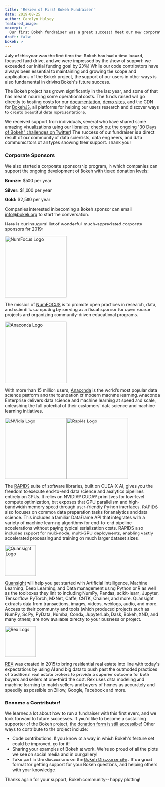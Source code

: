 ```yaml
---
title: 'Review of First Bokeh Fundraiser'
date: 2019-08-25
author: Carolyn Hulsey
featured_image:
excerpt: >
  Our first Bokeh fundraiser was a great success! Meet our new corporate sponsors.
draft: false
bokeh: >
---
```


July of this year was the first time that Bokeh has had a time-bound, focused fund drive, and we were impressed by the show of support: we exceeded our initial funding goal by 20%! While our code contributors have always been essential to maintaining and growing the scope and applications of the Bokeh project, the support of our users in other ways is also fundamental in driving Bokeh's future success. 

The Bokeh project has grown significantly in the last year, and some of that has meant incurring some operational costs. The funds raised will go directly to hosting costs for our [documentation](https://docs.bokeh.org/en/latest/), [demo sites](https://demo.bokeh.org/), and the CDN for [BokehJS](https://bokeh.pydata.org/en/latest/docs/dev_guide/bokehjs.html), all platforms for helping our users research and discover ways to create beautiful data representations.

We received support from individuals, several who have shared some amazing visualizations using our libraries; [check out the ongoing "30 Days of Bokeh" challenges on Twitter](https://twitter.com/hashtag/30DaysOfBokehChallenge)! The success of our fundraiser is a direct result of our community of data scientists, data engineers, and data communicators of all types showing their support. Thank you!

### Corporate Sponsors

We also started a corporate sponsorship program, in which companies can support the ongoing development of Bokeh with tiered donation levels:

**Bronze:** $500 per year

**Silver:** $1,000 per year

**Gold:** $2,500 per year

Companies interested in becoming a Bokeh sponsor can email [info@bokeh.org](mailto:info@bokeh.org)  to start the conversation. 

Here is our inaugural list of wonderful, much-appreciated corporate sponsors for 2019:


<img src="https://static.bokeh.org/sponsor/numfocus.svg"
       alt="NumFocus Logo" width="200"/>

The mission of [NumFOCUS](https://numfocus.org/) is to promote open practices in research, data, and scientific computing by serving as a fiscal sponsor for open source projects and organizing community-driven educational programs.

<img src="https://static.bokeh.org/sponsor/anaconda.png" alt="Anaconda Logo" width="200"/>

With more than 15 million users, [Anaconda](https://www.anaconda.com/)  is the world’s most popular data science platform and the foundation of modern machine learning. Anaconda Enterprise delivers data science and machine learning at speed and scale, unleashing the full potential of their customers’ data science and machine learning initiatives.

<img src="https://static.bokeh.org/sponsor/nvidia.png"
       alt="NVidia Logo" width="200"/><img src="https://static.bokeh.org/sponsor/rapids.png"
       alt="Rapids Logo" width="200"/>

The [RAPIDS](https://developer.nvidia.com/rapids) suite of software libraries, built on CUDA-X AI, gives you the freedom to execute end-to-end data science and analytics pipelines entirely on GPUs. It relies on NVIDIA® CUDA® primitives for low-level compute optimization, but exposes that GPU parallelism and high-bandwidth memory speed through user-friendly Python interfaces.
RAPIDS also focuses on common data preparation tasks for analytics and data science. This includes a familiar DataFrame API that integrates with a variety of machine learning algorithms for end-to-end pipeline accelerations without paying typical serialization costs. RAPIDS also includes support for multi-node, multi-GPU deployments, enabling vastly accelerated processing and training on much larger dataset sizes.

<img src="https://static.bokeh.org/sponsor/quansight.png"
       alt="Quansight Logo" width="100"/>

[Quansight](https://www.quansight.com/) will help you get started with Artificial Intelligence, Machine Learning, Deep Learning, and Data management using Python or R as well as the toolboxes they link to including NumPy, Pandas, scikit-learn, Jupyter, Tensorflow, PyTorch, MXNet, Caffe, CNTK, Chainer, and more.
Quansight extracts data from transactions, images, videos, weblogs, audio, and more. Access to their community and tools (which produced projects such as NumPy, SciPy, PyData, Numba, Conda, JupyterLab, Dask, Bokeh, XND, and many others) are now available directly to your business or project.

<img src="https://static.bokeh.org/sponsor/rex.jpg"
       alt="Rex Logo" width="100"/>

[REX](https://www.rexhomes.com/) was created in 2015 to bring residential real estate into line with today's expectations by using AI and big data to push past the outmoded practices of traditional real estate brokers to provide a superior outcome for both buyers and sellers at one-third the cost. Rex uses data modeling and machine learning to match sellers and buyers of homes as accurately and speedily as possible on Zillow, Google, Facebook and more.

### Become a Contributor!

We learned a lot about how to run a fundraiser with this first event, and we look forward to future successes. If you'd like to become a sustaining supporter of the Bokeh project, [the donation form is still accessible!](https://numfocus.salsalabs.org/donate-to-bokeh/index.html)  Other ways to contribute to the project include: 

* Code contributions. If you know of a way in which Bokeh's feature set could be improved, go for it! 
* Sharing your examples of Bokeh at work. We're so proud of all the plots we see on social media and in our gallery!
* Take part in the discussions on the [Bokeh Discourse site](https://discourse.bokeh.org/) . It's a great format for getting support for your Bokeh questions, and helping others with your knowledge.

Thanks again for your support, Bokeh community-- happy plotting!

